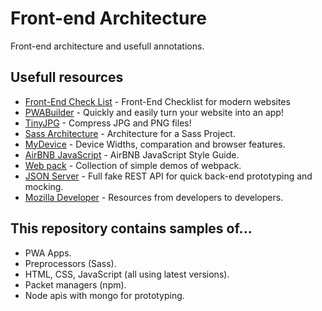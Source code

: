 # Front-end Architecture

Front-end architecture and usefull annotations.


## Usefull resources

* [Front-End Check List](https://github.com/thedaviddias/Front-End-Checklist) - Front-End Checklist for modern websites
* [PWABuilder](https://www.pwabuilder.com/) - Quickly and easily turn your website into an app!
* [TinyJPG](https://tinyjpg.com/) - Compress JPG and PNG files!
* [Sass Architecture](https://www.sitepoint.com/architecture-sass-project/) - Architecture for a Sass Project.
* [MyDevice](https://www.mydevice.io/) - Device Widths, comparation and browser features.
* [AirBNB JavaScript](https://github.com/airbnb/javascript) - AirBNB JavaScript Style Guide.
* [Web pack](https://github.com/ruanyf/webpack-demos) - Collection of simple demos of webpack.
* [JSON Server](https://github.com/typicode/json-server) - Full fake REST API for quick back-end prototyping and mocking.
* [Mozilla Developer](https://developer.mozilla.org/pt-BR/) - Resources from developers to developers.


## This repository contains samples of...
* PWA Apps.
* Preprocessors (Sass).
* HTML, CSS, JavaScript (all using latest versions).
* Packet managers (npm).
* Node apis with mongo for prototyping.
